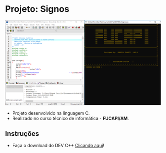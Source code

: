 # Projeto: Signos
![Signos](https://github.com/FrankCarrilho/SIGNOS_C/blob/master/img_signos.png)
* Projeto desenvolvido na linguagem C.
* Realizado no curso técnico de informática - __FUCAPI/AM__.

## Instruções
* Faça o download do DEV C++ [Clicando aqui](https://sourceforge.net/projects/orwelldevcpp/)!